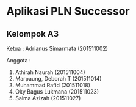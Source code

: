 # Aplikasi PLN Successor
## Kelompok A3
Ketua : Adrianus Simarmata (201511002)

Anggota : 
1. Athirah Naurah (201511004)
2. Marpaung, Deborah T (201511014)
3. Muhammad Rafid (201511018)
4. Oky Bagus Lukmana (201511023)
5. Salma Azizah (201511027)
         

